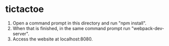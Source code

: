 # tictactoe

1. Open a command prompt in this directory and run "npm install".
2. When that is finished, in the same command prompt run "webpack-dev-server".
3. Access the website at localhost:8080.